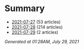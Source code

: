 # Summary
* [2021-07-27](https://github.com/nuuuwan/news_lk/blob/data/news_lk.2021-07-27.json) (53 articles)
* [2021-07-28](https://github.com/nuuuwan/news_lk/blob/data/news_lk.2021-07-28.json) (214 articles)
* [2021-07-29](https://github.com/nuuuwan/news_lk/blob/data/news_lk.2021-07-29.json) (2 articles)

*Generated at 01:28AM, July 29, 2021*